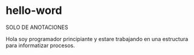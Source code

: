 # hello-word

SOLO DE ANOTACIONES

Hola soy programador principiante y estare trabajando en una estructura
para informatizar procesos.
